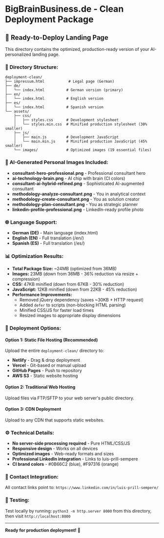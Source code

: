 # BigBrainBusiness.de - Clean Deployment Package

## 🚀 **Ready-to-Deploy Landing Page**

This directory contains the optimized, production-ready version of your AI-personalized landing page.

### 📁 **Directory Structure:**
```
deployment-clean/
├── impressum.html           # Legal page (German)
├── de/
│   └── index.html          # German version (primary)
├── en/
│   └── index.html          # English version
├── es/
│   └── index.html          # Spanish version
└── assets/
    ├── css/
    │   ├── styles.css      # Development stylesheet
    │   └── styles.min.css  # Minified production stylesheet (30% smaller)
    ├── js/
    │   ├── main.js         # Development JavaScript
    │   └── main.min.js     # Minified production JavaScript (45% smaller)
    └── images/             # Optimized images (19 essential files)
```

### 🎨 **AI-Generated Personal Images Included:**
- **consultant-hero-professional.png** - Professional consultant hero
- **ai-technology-brain.png** - AI chip with brain (CI colors)
- **consultant-ai-hybrid-refined.png** - Sophisticated AI-augmented consultant
- **methodology-analyze-consultant.png** - You in analytical context
- **methodology-create-consultant.png** - You as solution creator
- **methodology-plan-consultant.png** - You as strategic planner
- **linkedin-profile-professional.png** - LinkedIn-ready profile photo

### 🌐 **Language Support:**
- **German (DE)** - Main language (index.html)
- **English (EN)** - Full translation (/en/)
- **Spanish (ES)** - Full translation (/es/)

### 📊 **Optimization Results:**
- **Total Package Size:** ~24MB (optimized from 36MB)
- **Images:** 23MB (down from 36MB - 36% reduction via resize + compression)
- **CSS:** 47KB minified (down from 67KB - 30% reduction)
- **JavaScript:** 12KB minified (down from 22KB - 45% reduction)
- **Performance Improvements:**
  - Removed jQuery dependency (saves ~30KB + HTTP request)
  - Added `defer` to scripts (non-blocking HTML parsing)
  - Minified CSS/JS for faster load times
  - Resized images to appropriate display dimensions

### 🚀 **Deployment Options:**

#### Option 1: Static File Hosting (Recommended)
Upload the entire `deployment-clean/` directory to:
- **Netlify** - Drag & drop deployment
- **Vercel** - Git-based or manual upload
- **GitHub Pages** - Push to repository
- **AWS S3** - Static website hosting

#### Option 2: Traditional Web Hosting
Upload files via FTP/SFTP to your web server's public directory.

#### Option 3: CDN Deployment
Upload to any CDN that supports static websites.

### ⚙️ **Technical Details:**
- **No server-side processing required** - Pure HTML/CSS/JS
- **Responsive design** - Works on all devices
- **Optimized images** - Web-ready formats and sizes
- **Professional LinkedIn integration** - Links to luis-prill-sempere
- **CI brand colors** - #0B66C2 (blue), #F97316 (orange)

### 🔗 **Contact Integration:**
All contact links point to: `https://www.linkedin.com/in/luis-prill-sempere/`

### 📱 **Testing:**
Test locally by running: `python3 -m http.server 8000` from this directory, then visit `http://localhost:8000`

---
**Ready for production deployment!** 🎯